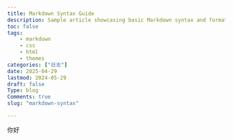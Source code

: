 ```yaml
---
title: Markdown Syntax Guide
description: Sample article showcasing basic Markdown syntax and formatting for HTML elements.
toc: false
tags:
    - markdown
    - css
    - html
    - themes
categories: ["日志"]
date: 2025-04-29
lastmod: 2024-05-29
draft: false
Type: blog
Comments: true
slug: "markdown-syntax"

---
```

你好